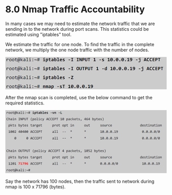 # 8.0 Nmap Traffic Accountability

In many cases we may need to estimate the network traffic that we are sending in to the network during port scans. This statistics could be estimated using "iptables" tool.

We estimate the traffic for one node. To find the traffic in the complete network, we multiply the one node traffic with the number of nodes.

![](../../.gitbook/assets/image%20%289%29.png)

After the nmap scan is completed, use the below command to get the required statistics.

![](../../.gitbook/assets/image%20%287%29.png)

Say the network has 100 nodes, then the traffic sent to network during nmap is 100 x 71796 \(bytes\).

